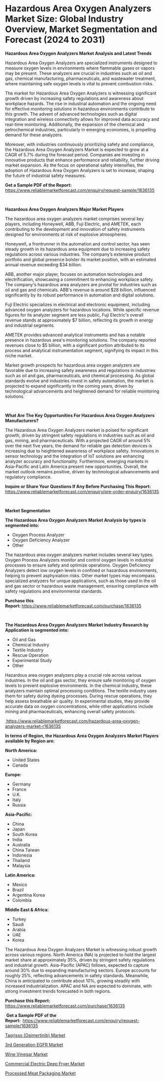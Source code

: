 <p><h1>Hazardous Area Oxygen Analyzers Market Size: Global Industry Overview, Market Segmentation and Forecast (2024 to 2031)</h1></p><p><strong>Hazardous Area Oxygen Analyzers Market Analysis and Latest Trends</strong></p>
<p><p>Hazardous Area Oxygen Analyzers are specialized instruments designed to measure oxygen levels in environments where flammable gases or vapors may be present. These analyzers are crucial in industries such as oil and gas, chemical manufacturing, pharmaceuticals, and wastewater treatment, where maintaining safe oxygen levels is vital to prevent combustion risks.</p><p>The market for Hazardous Area Oxygen Analyzers is witnessing significant growth driven by increasing safety regulations and awareness about workplace hazards. The rise in industrial automation and the ongoing need for effective monitoring solutions in hazardous environments contribute to this growth. The advent of advanced technologies such as digital integration and wireless connectivity allows for improved data accuracy and real-time monitoring. Additionally, the expansion of the chemical and petrochemical industries, particularly in emerging economies, is propelling demand for these analyzers.</p><p>Moreover, with industries continuously prioritizing safety and compliance, the Hazardous Area Oxygen Analyzers Market is expected to grow at a CAGR of 5.7% during the forecast period. Companies are investing in innovative products that enhance performance and reliability, further driving market expansion. As the focus on operational safety intensifies, the adoption of Hazardous Area Oxygen Analyzers is set to increase, shaping the future of industrial safety measures.</p></p>
<p><strong>Get a Sample PDF of the Report:&nbsp;</strong> <a href="https://www.reliablemarketforecast.com/enquiry/request-sample/1636135">https://www.reliablemarketforecast.com/enquiry/request-sample/1636135</a></p>
<p>&nbsp;</p>
<p><strong>Hazardous Area Oxygen Analyzers Major Market Players</strong></p>
<p><p>The hazardous area oxygen analyzers market comprises several key players, including Honeywell, ABB, Fuji Electric, and AMETEK, each contributing to the development and innovation of safety instruments designed for environments at risk of explosive atmospheres. </p><p>Honeywell, a frontrunner in the automation and control sector, has seen steady growth in its hazardous area equipment due to increasing safety regulations across various industries. The company’s extensive product portfolio and global presence bolster its market position, with an estimated annual revenue exceeding $34 billion.</p><p>ABB, another major player, focuses on automation technologies and electrification, showcasing a commitment to enhancing workplace safety. The company's hazardous area analyzers are pivotal for industries such as oil and gas and chemicals. ABB's revenue is around $28 billion, influenced significantly by its robust performance in automation and digital solutions.</p><p>Fuji Electric specializes in electrical and electronic equipment, including advanced oxygen analyzers for hazardous locations. While specific revenue figures for its analyzer segment are less public, Fuji Electric's overall revenue stands at approximately $7 billion, reflecting its growth in energy and industrial segments.</p><p>AMETEK provides advanced analytical instruments and has a notable presence in hazardous area's monitoring solutions. The company reported revenues close to $5 billion, with a significant portion attributed to its process and analytical instrumentation segment, signifying its impact in this niche market.</p><p>Market growth prospects for hazardous area oxygen analyzers are favorable due to increasing safety awareness and regulations in industries such as oil and gas, pharmaceuticals, and chemical processing. As global standards evolve and industries invest in safety automation, the market is projected to expand significantly in the coming years, driven by technological advancements and heightened demand for reliable monitoring solutions.</p></p>
<p>&nbsp;</p>
<p><strong>What Are The Key Opportunities For Hazardous Area Oxygen Analyzers Manufacturers?</strong></p>
<p><p>The Hazardous Area Oxygen Analyzers market is poised for significant growth, driven by stringent safety regulations in industries such as oil and gas, mining, and pharmaceuticals. With a projected CAGR of around 5% over the next five years, the demand for reliable gas detection devices is increasing due to heightened awareness of workplace safety. Innovations in sensor technology and the integration of IoT solutions are enhancing analyzer accuracy and functionality. Furthermore, emerging markets in Asia-Pacific and Latin America present new opportunities. Overall, the market outlook remains positive, driven by technological advancements and regulatory compliance.</p></p>
<p><strong>Inquire or Share Your Questions If Any Before Purchasing This Report:</strong> <a href="https://www.reliablemarketforecast.com/enquiry/pre-order-enquiry/1636135">https://www.reliablemarketforecast.com/enquiry/pre-order-enquiry/1636135</a></p>
<p>&nbsp;</p>
<p><strong>Market Segmentation</strong></p>
<p><strong>The Hazardous Area Oxygen Analyzers Market Analysis by types is segmented into:</strong></p>
<p><ul><li>Oxygen Process Analyzer</li><li>Oxygen Deficiency Analyzer</li><li>Other</li></ul></p>
<p><p>The hazardous area oxygen analyzers market includes several key types. Oxygen Process Analyzers monitor and control oxygen levels in industrial processes to ensure safety and optimize operations. Oxygen Deficiency Analyzers detect low oxygen levels in confined or hazardous environments, helping to prevent asphyxiation risks. Other market types may encompass specialized analyzers for unique applications, such as those used in the oil and gas sector or hazardous waste management, ensuring compliance with safety regulations and environmental standards.</p></p>
<p><strong>Purchase this Report:&nbsp;</strong><a href="https://www.reliablemarketforecast.com/purchase/1636135">https://www.reliablemarketforecast.com/purchase/1636135</a></p>
<p>&nbsp;</p>
<p><strong>The Hazardous Area Oxygen Analyzers Market Industry Research by Application is segmented into:</strong></p>
<p><ul><li>Oil and Gas</li><li>Chemical Industry</li><li>Textile Industry</li><li>Rescue Operation</li><li>Experimental Study</li><li>Other</li></ul></p>
<p><p>Hazardous area oxygen analyzers play a crucial role across various industries. In the oil and gas sector, they ensure safe monitoring of oxygen levels to prevent explosive environments. In the chemical industry, these analyzers maintain optimal processing conditions. The textile industry uses them for safety during dyeing processes. During rescue operations, they help assess breathable air quality. In experimental studies, they provide accurate data on oxygen concentrations, while other applications include mining and pharmaceuticals, enhancing overall safety protocols.</p></p>
<p><a href="https://www.reliablemarketforecast.com/hazardous-area-oxygen-analyzers-market-r1636135">&nbsp;https://www.reliablemarketforecast.com/hazardous-area-oxygen-analyzers-market-r1636135</a></p>
<p><strong>In terms of Region, the Hazardous Area Oxygen Analyzers Market Players available by Region are:</strong></p>
<p>
    <p> <strong> North America: </strong>
        <ul>
            <li>United States</li>
            <li>Canada</li>
        </ul>
        </p> 
    <p> <strong> Europe: </strong>
        <ul>
            <li>Germany</li>
            <li>France</li>
            <li>U.K.</li>
            <li>Italy</li>
            <li>Russia</li>
        </ul>
        </p> 
    <p> <strong> Asia-Pacific: </strong>
        <ul>
            <li>China</li>
            <li>Japan</li>
            <li>South Korea</li>
            <li>India</li>
            <li>Australia</li>
            <li>China Taiwan</li>
            <li>Indonesia</li>
            <li>Thailand</li>
            <li>Malaysia</li>
        </ul>
        </p> 
    <p> <strong> Latin America: </strong>
        <ul>
            <li>Mexico</li>
            <li>Brazil</li>
            <li>Argentina Korea</li>
            <li>Colombia</li>
        </ul>
        </p> 
    <p> <strong> Middle East & Africa: </strong>
        <ul>
            <li>Turkey</li>
            <li>Saudi</li>
            <li>Arabia</li>
            <li>UAE</li>
            <li>Korea</li>
        </ul>
    </p>
    </p>
<p><p>The Hazardous Area Oxygen Analyzers Market is witnessing robust growth across various regions. North America (NA) is projected to hold the largest market share at approximately 35%, driven by stringent safety regulations and industrial growth. Asia-Pacific (APAC) follows, expected to capture around 30% due to expanding manufacturing sectors. Europe accounts for roughly 25%, reflecting advancements in safety standards. Meanwhile, China is anticipated to contribute about 10%, growing steadily with increased industrialization. APAC and NA are expected to dominate, with strong investment trends forecasted in both regions.</p></p>
<p><strong>Purchase this Report: </strong><a href="https://www.reliablemarketforecast.com/purchase/1636135">https://www.reliablemarketforecast.com/purchase/1636135</a></p>
<p>&nbsp;<strong>Get a Sample PDF of the Report:&nbsp;&nbsp;</strong><a href="https://www.reliablemarketforecast.com/enquiry/request-sample/1636135">https://www.reliablemarketforecast.com/enquiry/request-sample/1636135</a></p>
<p><strong></strong></p>
<p><p><a href="https://medium.com/@myleswunsch1903/how-the-tagrisso-osimertinib-market-will-be-evolved-a676ab416c21?postPublishedType=repub">Tagrisso (Osimertinib) Market</a></p><p><a href="https://medium.com/@myleswunsch1903/3rd-generation-egfr-market-size-share-trends-analysis-report-by-end-use-lung-cancer-liver-8409823687a6?postPublishedType=repub">3rd Generation EGFR Market</a></p><p><a href="https://www.linkedin.com/pulse/comprehensive-analysis-global-wine-vinegar-market-growth-trends-t8pse?trackingId=KQqRAvIDSiCtjDk1cU56RA%3D%3D">Wine Vinegar Market</a></p><p><a href="https://issuu.com/reportprime-2/docs/commercial-electric-deep-fryer-mark_6edd78d1b6df9d">Commercial Electric Deep Fryer Market</a></p><p><a href="https://www.linkedin.com/pulse/deep-dive-processed-meat-packaging-market-itstrends-segmentation-o24ec">Processed Meat Packaging Market</a></p></p>
